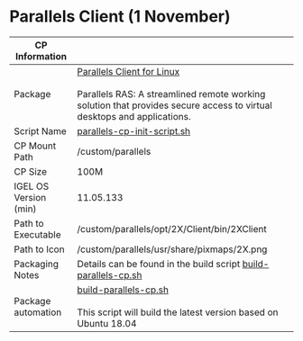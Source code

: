 # Parallels Client (1 November)

|  CP Information |            |
|-----------------|------------|
| Package | [Parallels Client for Linux](https://kb.parallels.com/en/123304) <br /><br /> Parallels RAS: A streamlined remote working solution that provides secure access to virtual desktops and applications. |
| Script Name | [parallels-cp-init-script.sh](parallels-cp-init-script.sh) |
| CP Mount Path | /custom/parallels |
| CP Size | 100M |
| IGEL OS Version (min) | 11.05.133 |
| Path to Executable | /custom/parallels/opt/2X/Client/bin/2XClient |
| Path to Icon | /custom/parallels/usr/share/pixmaps/2X.png |
| Packaging Notes | Details can be found in the build script [build-parallels-cp.sh](build-parallels-cp.sh) |
| Package automation | [build-parallels-cp.sh](build-parallels-cp.sh) <br /><br /> This script will build the latest version based on Ubuntu 18.04 |
